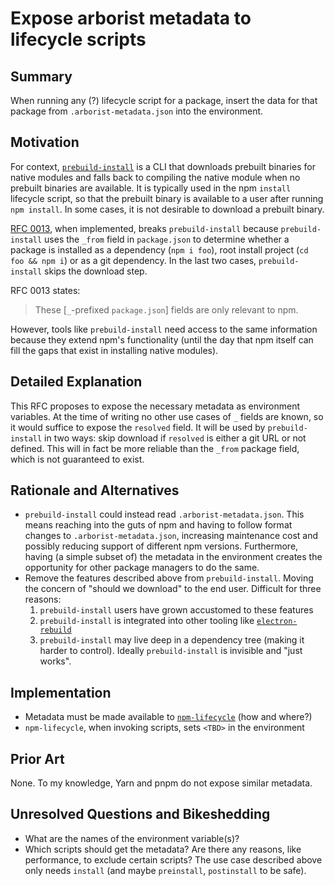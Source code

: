 # Expose arborist metadata to lifecycle scripts

## Summary

When running any (?) lifecycle script for a package, insert the data for that package from `.arborist-metadata.json` into the environment.

## Motivation

For context, [`prebuild-install`](https://github.com/prebuild/prebuild-install) is a CLI that downloads prebuilt binaries for native modules and falls back to compiling the native module when no prebuilt binaries are available. It is typically used in the npm `install` lifecycle script, so that the prebuilt binary is available to a user after running `npm install`. In some cases, it is not desirable to download a prebuilt binary.

[RFC 0013](./0013-no-package-json-_fields.md), when implemented, breaks `prebuild-install` because `prebuild-install` uses the `_from` field in `package.json` to determine whether a package is installed as a dependency (`npm i foo`), root install project (`cd foo && npm i`) or as a git dependency. In the last two cases, `prebuild-install` skips the download step.

RFC 0013 states:

> These \[`_`-prefixed `package.json`\] fields are only relevant to npm.

However, tools like `prebuild-install` need access to the same information because they extend npm's functionality (until the day that npm itself can fill the gaps that exist in installing native modules).

## Detailed Explanation

This RFC proposes to expose the necessary metadata as environment variables. At the time of writing no other use cases of `_` fields are known, so it would suffice to expose the `resolved` field. It will be used by `prebuild-install` in two ways: skip download if `resolved` is either a git URL or not defined. This will in fact be more reliable than the `_from` package field, which is not guaranteed to exist.

## Rationale and Alternatives

- `prebuild-install` could instead read `.arborist-metadata.json`. This means reaching into the guts of npm and having to follow format changes to `.arborist-metadata.json`, increasing maintenance cost and possibly reducing support of different npm versions. Furthermore, having (a simple subset of) the metadata in the environment creates the opportunity for other package managers to do the same.
- Remove the features described above from `prebuild-install`. Moving the concern of "should we download" to the end user. Difficult for three reasons:
  1. `prebuild-install` users have grown accustomed to these features
  2. `prebuild-install` is integrated into other tooling like [`electron-rebuild`](https://github.com/electron/electron-rebuild)
  3. `prebuild-install` may live deep in a dependency tree (making it harder to control). Ideally `prebuild-install` is invisible and "just works".

## Implementation

- Metadata must be made available to [`npm-lifecycle`](https://github.com/npm/npm-lifecycle) (how and where?)
- `npm-lifecycle`, when invoking scripts, sets `<TBD>` in the environment

## Prior Art

None. To my knowledge, Yarn and pnpm do not expose similar metadata.

## Unresolved Questions and Bikeshedding

- What are the names of the environment variable(s)?
- Which scripts should get the metadata? Are there any reasons, like performance, to exclude certain scripts? The use case described above only needs `install` (and maybe `preinstall`, `postinstall` to be safe).
